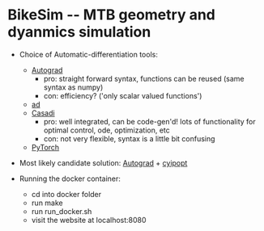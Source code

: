 # BikeSim -- MTB geometry and dyanmics simulation

* Choice of Automatic-differentiation tools:
    * [Autograd](https://github.com/HIPS/autograd)
        * pro: straight forward syntax, functions can be reused (same syntax as numpy)
        * con: efficiency? ('only scalar valued functions')
    * [ad](https://pythonhosted.org/ad/)
    * [Casadi](https://web.casadi.org/docs/#document-symbolic)
        * pro: well integrated, can be code-gen'd! lots of functionality for optimal control, ode, optimization, etc
        * con: not very flexible, syntax is a little bit confusing
    * [PyTorch](https://pytorch.org) 
 
 * Most likely candidate solution: [Autograd](https://github.com/HIPS/autograd) + [cyipopt](https://github.com/matthias-k/cyipopt)  
 
* Running the docker container:
   * cd into docker folder
   * run make
   * run run_docker.sh
   * visit the website at localhost:8080
